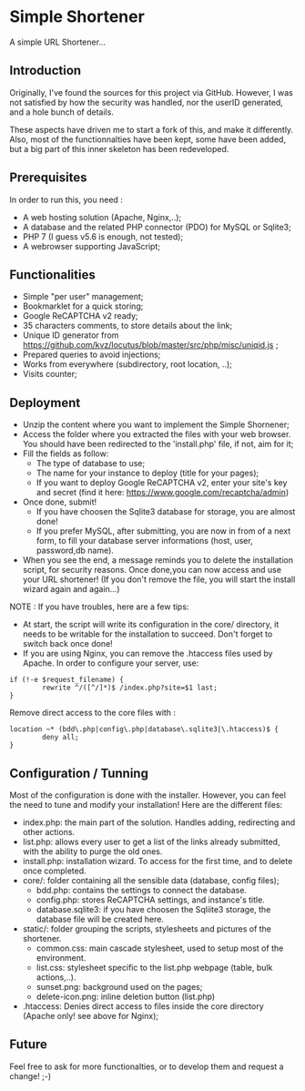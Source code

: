 # Simple Shortener

A simple URL Shortener...


## Introduction

Originally, I've found the sources for this project via GitHub. However, I was not satisfied by how the security was handled, nor the userID generated, and a hole bunch of details.

These aspects have driven me to start a fork of this, and make it differently. Also, most of the functionnalties have been kept, some have been added, but a big part of this inner skeleton has been redeveloped.


## Prerequisites

In order to run this, you need :
 - A web hosting solution (Apache, Nginx,..);
 - A database and the related PHP connector (PDO) for MySQL or Sqlite3;
 - PHP 7 (I guess v5.6 is enough, not tested);
 - A webrowser supporting JavaScript;

 
 ## Functionalities
 
 - Simple "per user" management;
 - Bookmarklet for a quick storing;
 - Google ReCAPTCHA v2 ready;
 - 35 characters comments, to store details about the link;
 - Unique ID generator from https://github.com/kvz/locutus/blob/master/src/php/misc/uniqid.js ;
 - Prepared queries to avoid injections;
 - Works from everywhere (subdirectory, root location, ..);
 - Visits counter;


## Deployment

- Unzip the content where you want to implement the Simple Shornener;
- Access the folder where you extracted the files with your web browser. You should have been redirected to the 'install.php' file, if not, aim for it;
- Fill the fields as follow:
  - The type of database to use;
  - The name for your instance to deploy (title for your pages);
  - If you want to deploy Google ReCAPTCHA v2, enter your site's key and secret (find it here: https://www.google.com/recaptcha/admin)
- Once done, submit!
  - If you have choosen the Sqlite3 database for storage, you are almost done!
  - If you prefer MySQL, after submitting, you are now in from of a next form, to fill your database server informations (host, user, password,db name).
- When you see the end, a message reminds you to delete the installation script, for security reasons. Once done,you can now access and use your URL shortener! (If you don't remove the file, you will start the install wizard again and again...)

NOTE : If you have troubles, here are a few tips:
 - At start, the script will write its configuration in the core/ directory, it needs to be writable for the installation to succeed. Don't forget to switch back once done!
 - If you are using Nginx, you can remove the .htaccess files used by Apache. In order to configure your server, use:

```NGINX
if (!-e $request_filename) {
    	rewrite ^/([^/]*)$ /index.php?site=$1 last;
}
```
Remove direct access to the core files with :
```NGINX
location ~* (bdd\.php|config\.php|database\.sqlite3|\.htaccess)$ {
        deny all;
}
```


## Configuration / Tunning

Most of the configuration is done with the installer. However, you can feel the need to tune and modify your installation!
Here are the different files:
  - index.php: the main part of the solution. Handles adding, redirecting and other actions.
  - list.php: allows every user to get a list of the links already submitted, with the ability to purge the old ones.
  - install.php: installation wizard. To access for the first time, and to delete once completed.
  - core/: folder containing all the sensible data (database, config files);
    - bdd.php: contains the settings to connect the database.
    - config.php: stores ReCAPTCHA settings, and instance's title.
    - database.sqlite3: if you have choosen the Sqliite3 storage, the database file will be created here.
  - static/: folder grouping the scripts, stylesheets and pictures of the shortener.
    - common.css: main cascade stylesheet, used to setup most of the environment.
    - list.css: stylesheet specific to the list.php webpage (table, bulk actions,..).
    - sunset.png: background used on the pages;
    - delete-icon.png: inline deletion button (list.php)
  - .htaccess: Denies direct access to files inside the core directory (Apache only! see above for Nginx);


## Future

Feel free to ask for more functionalties, or to develop them and request a change! ;-)
